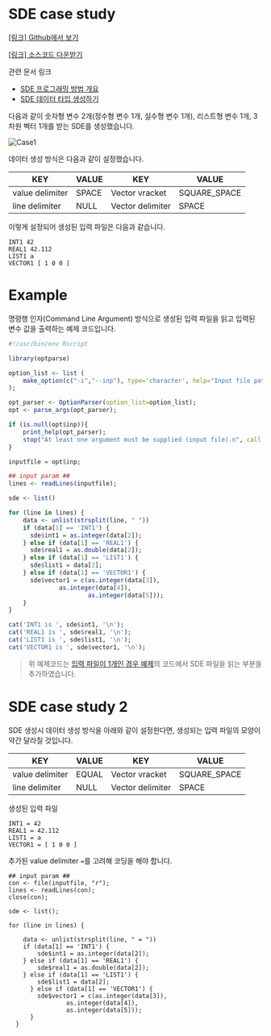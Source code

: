
# SDE case study

[[링크] Github에서 보기](https://github.com/sp-edison/r_example_sde)

[[링크] 소스코드 다운받기](https://github.com/sp-edison/r_example_sde/archive/master.zip)

관련 문서 링크
- [SDE 프로그래밍 방법 개요](../02_Input_programing/01_Structured_Data_Editor.md)
- [SDE 데이터 타입 생성하기](../../06_EDITOR/01_SDE.md)

다음과 같이 숫자형 변수 2개(정수형 변수 1개, 실수형 변수 1개), 리스트형 변수 1개, 3차원 벡터 1개를 받는 SDE를 생성했습니다.

![Case1](..//images/solverdev/04/02/case1.png)

데이터 생성 방식은 다음과 같이 설정했습니다.

|KEY	|VALUE| KEY	| VALUE|
|--|--|--|--|
|value delimiter|	SPACE|Vector vracket|	SQUARE_SPACE|
|line delimiter|	NULL|Vector delimiter|	SPACE|

이렇게 설정되어 생성된 입력 파일은 다음과 같습니다.

```
INT1 42
REAL1 42.112
LIST1 a
VECTOR1 [ 1 0 0 ]
```

# Example

명령행 인자(Command Line Argument) 방식으로 생성된 입력 파일을 읽고 입력된 변수 값을 출력하는 예제 코드입니다.

```r
#!/usr/bin/env Rscript

library(optparse)

option_list <- list (
    make_option(c("-i","--inp"), type='character', help="Input file path", default=NULL ,metavar="character")
);

opt_parser <- OptionParser(option_list=option_list);
opt <- parse_args(opt_parser);

if (is.null(opt$inp)){
	print_help(opt_parser);
	stop("At least one argument must be supplied (input file).n", call.=FALSE);
}

inputfile = opt$inp;

## input param ##
lines <- readLines(inputfile);

sde <- list()

for (line in lines) {
    data <- unlist(strsplit(line, " "))
    if (data[1] == 'INT1') {
      sde$int1 = as.integer(data[2]);
    } else if (data[1] == 'REAL1') {
      sde$real1 = as.double(data[2]);
    } else if (data[1] == 'LIST1') {
      sde$list1 = data[2];
    } else if (data[1] == 'VECTOR1') {
      sde$vector1 = c(as.integer(data[3]),
		      as.integer(data[4]),
                      as.integer(data[5]));
    }
}

cat('INT1 is ', sde$int1, '\n');
cat('REAL1 is ', sde$real1, '\n');
cat('LIST1 is ', sde$list1, '\n');
cat('VECTOR1 is ', sde$vector1, '\n');
```

> 위 예제코드는 [입력 파일이 1개인 경우 예제](./01_Inputfile_Open.md)의 코드에서 SDE 파일을 읽는 부분을 추가하였습니다.


# SDE case study 2

SDE 생성시 데이터 생성 방식을 아래와 같이 설정한다면, 생성되는 입력 파일의 모양이 약간 달라질 것입니다.

|KEY	|VALUE| KEY	| VALUE|
|--|--|--|--|
|value delimiter|	EQUAL |Vector vracket|	SQUARE_SPACE|
|line delimiter|	NULL |Vector delimiter|	SPACE|

생성된 입력 파일
```
INT1 = 42
REAL1 = 42.112
LIST1 = a
VECTOR1 = [ 1 0 0 ]
```
추가된 value delimiter ``` = ```를 고려해 코딩을 해야 합니다.


```
## input param ##
con <- file(inputfile, "r");
lines <- readLines(con);
close(con);

sde <- list();

for (line in lines) {

    data <- unlist(strsplit(line, " = "))
  	if (data[1] == 'INT1') {
  		sde$int1 = as.integer(data[2]);
  	} else if (data[1] == 'REAL1') {
  		sde$real1 = as.double(data[2]);
  	} else if (data[1] == 'LIST1') {
  		sde$list1 = data[2];
      } else if (data[1] == 'VECTOR1') {
  		sde$vector1 = c(as.integer(data[3]),
  				as.integer(data[4]),
  				as.integer(data[5]));
      }
  }
```

